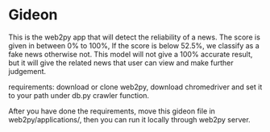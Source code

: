 # Gideon

This is the web2py app that will detect the reliability of a news.
The score is given in between 0% to 100%, If the score is below 52.5%, we classify as a fake news otherwise not.
This model will not give a 100% accurate result, but it will give the related news that user can view and make further judgement.


requirements:
download or clone web2py,
download chromedriver and set it to your path under db.py crawler function.

After you have done the requirements, move this gideon file in web2py/applications/, then you can run it locally through web2py server.

